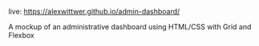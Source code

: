 live: https://alexwittwer.github.io/admin-dashboard/

A mockup of an administrative dashboard using HTML/CSS with Grid and Flexbox
